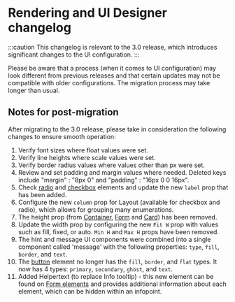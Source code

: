 # Rendering and UI Designer changelog

:::caution
This changelog is relevant to the 3.0 release, which introduces significant changes to the UI configuration.
:::

Please be aware that a process (when it comes to UI configuration) may look different from previous releases and that certain updates may not be compatible with older configurations. The migration process may take longer than usual.

## Notes for post-migration

After migrating to the 3.0 release, please take in consideration the following changes to ensure smooth operation:

1. Verify font sizes where float values were set.
2. Verify line heights where scale values were set.
3. Verify border radius values where values other than px were set.
4. Review and set padding and margin values where needed. Deleted keys include "margin" : "8px 0" and "padding" : "16px 0 0 16px".
5. Check [radio](../../building-blocks/ui-designer/ui-component-types/form-elements/radio-form-field) and [checkbox](../../building-blocks/ui-designer/ui-component-types/form-elements/checkbox-form-field) elements and update the new `label` prop that has been added.
6. Configure the new `column` prop for Layout (available for checkbox and radio), which allows for grouping many enumerations.
7. The height prop (from [Container](../../building-blocks/ui-designer/ui-component-types/root-components/container), [Form](../../building-blocks/ui-designer/ui-component-types/form-elements) and [Card](../../building-blocks/ui-designer/ui-component-types/root-components/card)) has been removed.
8. Update the width prop by configuring the new `Fit W` prop with values such as fill, fixed, or auto.
`Min H` and `Max H` props have been removed.
9. The hint and message UI components were combined into a single component called 'message' with the following properties: `type`, `fill`, `border`, and `text`.
10. The [button](./ui-component-types/buttons) element no longer has the `fill`, `border`, and `flat` types. It now has 4 types: `primary`, `secondary`, `ghost`, and `text`.
11. Added Helpertext (to replace Info tooltip) - this new element can be found on [Form elements](./ui-component-types/form-elements) and provides additional information about each element, which can be hidden within an infopoint.
